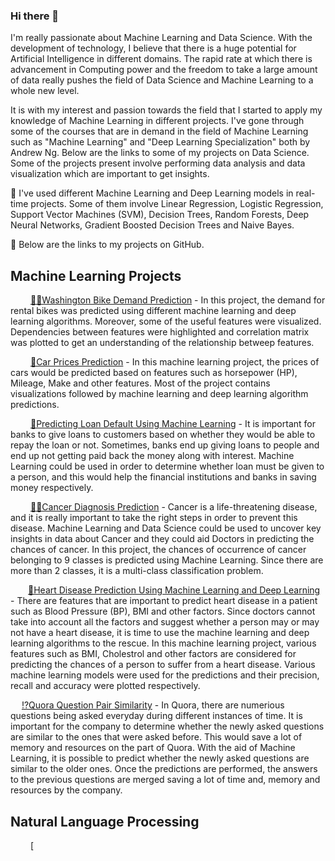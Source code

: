 ### Hi there 👋

I'm really passionate about Machine Learning and Data Science. With the development of technology, I believe that there is a huge potential for Artificial Intelligence in different domains. The rapid rate at which there is advancement in Computing power and the freedom to take a large amount of data really pushes the field of Data Science and Machine Learning to a whole new level. 

It is with my interest and passion towards the field that I started to apply my knowledge of Machine Learning in different projects. I've gone through some of the courses that are in demand in the field of Machine Learning such as "Machine Learning" and "Deep Learning Specialization" both by Andrew Ng. Below are the links to some of my projects on Data Science. Some of the projects present involve performing data analysis and data visualization which are important to get insights. 

🔭 I've used different Machine Learning and Deep Learning models in real-time projects. Some of them involve Linear Regression, Logistic Regression, Support Vector Machines (SVM), Decision Trees, Random Forests, Deep Neural Networks, Gradient Boosted Decision Trees and Naive Bayes. 

🌱 Below are the links to my projects on GitHub. 

## Machine Learning Projects 

&emsp;&emsp; [🚴‍♂️Washington Bike Demand Prediction](https://github.com/suhasmaddali/Washington-Bike-Demand-Prediction) - In this project, the demand for rental             bikes was predicted using different machine learning and deep learning algorithms. Moreover, some of the useful features were visualized. Dependencies between features were highlighted and correlation matrix was plotted to get an understanding of the relationship betweep features.

&emsp;&emsp; [🚙Car Prices Prediction](https://github.com/suhasmaddali/Car-Prices-Prediction) - In this machine learning project, the prices of cars would be predicted based on features such as horsepower (HP), Mileage, Make and other features. Most of the project contains visualizations followed by machine learning and deep learning algorithm predictions. 

&emsp;&emsp; [🏦Predicting Loan Default Using Machine Learning](https://github.com/suhasmaddali/Predicting-Loan-Default-Using-Machine-Learning) - It is important for banks to give loans to customers based on whether they would be able to repay the loan or not. Sometimes, banks end up giving loans to people and end up not getting paid back the money along with interest. Machine Learning could be used in order to determine whether loan must be given to a person, and this would help the financial institutions and banks in saving money respectively. 

&emsp;&emsp; [👨‍⚕️Cancer Diagnosis Prediction](https://github.com/suhasmaddali/Cancer-Diagnosis-Prediction) - Cancer is a life-threatening disease, and it is really important to take the right steps in order to prevent this disease. Machine Learning and Data Science could be used to uncover key insights in data about Cancer and they could aid Doctors in predicting the chances of cancer. In this project, the chances of occurrence of cancer belonging to 9 classes is predicted using Machine Learning. Since there are more than 2 classes, it is a multi-class classification problem. 

&emsp;&emsp;[🧡Heart Disease Prediction Using Machine Learning and Deep Learning](https://github.com/suhasmaddali/Heart-Disease-Prediction) - There are features that are important to predict heart disease in a patient such as Blood Pressure (BP), BMI and other factors. Since doctors cannot take into account all the factors and suggest whether a person may or may not have a heart disease, it is time to use the machine learning and deep learning algorithms to the rescue. In this machine learning project, various features such as BMI, Cholestrol and other factors are considered for predicting the chances of a person to suffer from a heart disease. Various machine learning models were used for the predictions and their precision, recall and accuracy were plotted respectively. 

&ensp;&ensp; [⁉️Quora Question Pair Similarity](https://github.com/suhasmaddali/Quora-Question-Pairs-Similarity) - In Quora, there are numerious questions being asked everyday during different instances of time. It is important for the company to determine whether the newly asked questions are similar to the ones that were asked before. This would save a lot of memory and resources on the part of Quora. With the aid of Machine Learning, it is possible to predict whether the newly asked questions are similar to the older ones. Once the predictions are performed, the answers to the previous questions are merged saving a lot of time and, memory and resources by the company. 


## Natural Language Processing 

&emsp;&emsp; [

   
        




<!--
**suhasmaddali/suhasmaddali** is a ✨ _special_ ✨ repository because its `README.md` (this file) appears on your GitHub profile.

Here are some ideas to get you started:

- 🔭 I’m currently working on ...
- 🌱 I’m currently learning ...
- 👯 I’m looking to collaborate on ...
- 🤔 I’m looking for help with ...
- 🔭 I’m currently working on ...
- 💬 Ask me about ...
- 📫 How to reach me: ...
- 😄 Pronouns: ...
- ⚡ Fun fact: ...
-->
